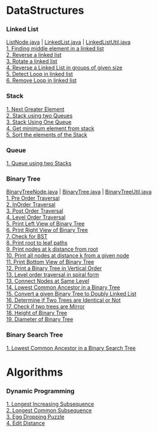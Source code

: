 # DataStructures

### Linked List 
[ListNode.java](src/main/java/practise/datastructures/linkedlist/ListNode.java) |
[LinkedList.java](src/main/java/practise/datastructures/linkedlist/LinkedList.java) |
[LinkedListUtil.java](src/main/java/practise/datastructures/linkedlist/LinkedListUtil.java) <br />
[1. Finding middle element in a linked list](src/main/java/practise/datastructures/linkedlist/MiddleElementInLinkedList.java) <br />
[2. Reverse a linked list](src/main/java/practise/datastructures/linkedlist/ReverseLinkedList.java) <br />
[3. Rotate a linked list](src/main/java/practise/datastructures/linkedlist/RotateLinkedList.java) <br />
[4. Reverse a Linked List in groups of given size](src/main/java/practise/datastructures/linkedlist/ReverseLinkedListInGroups.java) <br />
[5. Detect Loop in linked list](src/main/java/practise/datastructures/linkedlist/DetectLoopInLinkedList.java) <br />
[6. Remove Loop in linked list](src/main/java/practise/datastructures/linkedlist/DetectAndRemoveLoopInLinkedList.java) <br />


### Stack 
[1. Next Greater Element](src/main/java/practise/datastructures/stack/NextGreaterElement.java) <br />
[2. Stack using two Queues](src/main/java/practise/datastructures/stack/StackUsingTwoQueues.java) <br />
[3. Stack Using One Queue](src/main/java/practise/datastructures/stack/StackUsingOneQueue.java) <br />
[4. Get minimum element from stack](src/main/java/practise/datastructures/stack/MinElementInStack.java) <br />
[5. Sort the elements of the Stack](src/main/java/practise/datastructures/stack/SortStack.java) <br />


### Queue 
[1. Queue using two Stacks](src/main/java/practise/datastructures/queue/QueueUsingStacks.java) <br />


### Binary Tree 
[BinaryTreeNode.java](src/main/java/practise/datastructures/BinaryTree/BinaryTreeNode.java) |
[BinaryTree.java](src/main/java/practise/datastructures/BinaryTree/BinaryTree.java) |
[BinaryTreeUtil.java](src/main/java/practise/datastructures/BinaryTree/BinaryTreeUtil.java) <br />
[1. Pre Order Traversal](src/main/java/practise/datastructures/BinaryTree/PreOrderTraversal.java) <br />
[2. InOrder Traversal](src/main/java/practise/datastructures/BinaryTree/InOrderTraversal.java) <br />
[3. Post Order Traversal](src/main/java/practise/datastructures/BinaryTree/PostOrderTraversal.java) <br />
[4. Level Order Traversal](src/main/java/practise/datastructures/BinaryTree/LevelOrderTraversal.java) <br />
[5. Print Left View of Binary Tree](src/main/java/practise/datastructures/BinaryTree/PrintLeftViewBT.java) <br />
[6. Print Right View of Binary Tree](src/main/java/practise/datastructures/BinaryTree/PrintRightViewBT.java) <br />
[7. Check for BST](src/main/java/practise/datastructures/BinaryTree/CheckIsBST.java) <br />
[8. Print root to leaf paths](src/main/java/practise/datastructures/BinaryTree/RootToLeavesPath.java) <br />
[9. Print nodes at k distance from root](src/main/java/practise/datastructures/BinaryTree/PrintKDistanceNodesFromRoot.java) <br />
[10. Print all nodes at distance k from a given node](src/main/java/practise/datastructures/BinaryTree/PrintKDistanceNodesFromTarget.java) <br />
[11. Print Bottom View of Binary Tree](src/main/java/practise/datastructures/BinaryTree/BottomViewOfBT.java) <br />
[12. Print a Binary Tree in Vertical Order](src/main/java/practise/datastructures/BinaryTree/VerticalOrderBT.java) <br />
[13. Level order traversal in spiral form](src/main/java/practise/datastructures/BinaryTree/PrintSpiralBT.java) <br />
[13. Connect Nodes at Same Level](src/main/java/practise/datastructures/BinaryTree/ConnectNodesAtSameLevel.java) <br />
[14. Lowest Common Ancestor in a Binary Tree](src/main/java/practise/datastructures/BinaryTree/LowestCommonAncestorBT.java) <br />
[15. Convert a given Binary Tree to Doubly Linked List](src/main/java/practise/datastructures/BinaryTree/ConvertBTtoDLL.java) <br/>
[16. Determine if Two Trees are Identical or Not](src/main/java/practise/datastructures/BinaryTree/IdenticalBinaryTrees.java)<br/>
[17. Check if two trees are Mirror](src/main/java/practise/datastructures/BinaryTree/CheckBTsAreMirror.java)<br/>
[18. Height of Binary Tree](src/main/java/practise/datastructures/BinaryTree/HeightOfBT.java)<br/>
[19. Diameter of Binary Tree](src/main/java/practise/datastructures/BinaryTree/DiameterOfBT.java)<br/>


### Binary Search Tree 
[1. Lowest Common Ancestor in a Binary Search Tree](src/main/java/practise/datastructures/BinarySearchTree/LowestCommonAncestorBST.java) <br/>


# Algorithms

### Dynamic Programming 
[1. Longest Increasing Subsequence](src/main/java/practise/algorithms/dp/LongestIncreasingSubsequence.java) <br />
[2. Longest Common Subsequence](src/main/java/practise/algorithms/dp/LongestCommonSubsequence.java) <br />
[3. Egg Dropping Puzzle](src/main/java/practise/algorithms/dp/EggDropping.java) <br />
[4. Edit Distance](src/main/java/practise/algorithms/dp/EditDistance.java) <br />